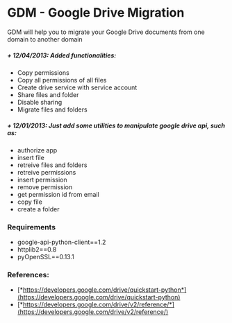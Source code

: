 GDM - Google Drive Migration
============================

GDM will help you to migrate your Google Drive documents from one domain to another domain


##### + 12/04/2013: Added functionalities:

+ Copy permissions
+ Copy all permissions of all files
+ Create drive service with service account
+ Share files and folder
+ Disable sharing
+ Migrate files and folders


##### + 12/01/2013: Just add some utilities to manipulate google drive api, such as:

+ authorize app
+ insert file
+ retreive files and folders
+ retreive permissions
+ insert permission
+ remove permission
+ get permission id from email
+ copy file
+ create a folder


### Requirements

+ google-api-python-client==1.2
+ httplib2==0.8
+ pyOpenSSL==0.13.1

### References:

* [*https://developers.google.com/drive/quickstart-python*](https://developers.google.com/drive/quickstart-python)
* [*https://developers.google.com/drive/v2/reference/*](https://developers.google.com/drive/v2/reference/)

